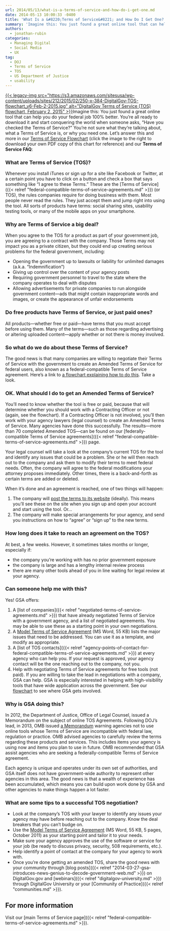 ```yaml
---
url: 2014/05/13/what-is-a-terms-of-service-and-how-do-i-get-one.md
date: 2014-05-13 10:00:33 -0400
title: 'What Is a &#8220;Terms of Service&#8221; and How Do I Get One?'
summary: 'Imagine this: You just found a great online tool that can help you do your federal job 100% better. You&rsquo;re all ready to download it and start conquering the world when someone asks, &#8220;Have you checked the Terms of Service?&#8221; You&rsquo;re not sure what they&rsquo;re'
authors:
  - jonathan-rubin
categories:
  - Managing Digital
  - Social Media
  - UX
tag:
  - DOJ
  - Terms of Service
  - TOS
  - US Department of Justice
  - usability
---
```


[{{< legacy-img src="https://s3.amazonaws.com/sitesusa/wp-content/uploads/sites/212/2015/02/250-x-384-DigitalGov-TOS-flowchart_v6-Feb-2-2015.jpg" alt="DigitalGov Terms of Service (TOS) flowchart, February 2, 2015" >}}](https://s3.amazonaws.com/sitesusa/wp-content/uploads/sites/212/2015/06/DigitalGov-TOS-flowchart_v6-Feb-2-2015-links.pdf)Imagine this: You just found a great online tool that can help you do your federal job 100% better. You’re all ready to download it and start conquering the world when someone asks, &#8220;Have you checked the Terms of Service?&#8221; You’re not sure what they’re talking about, what a Terms of Service is, or why you need one. Let’s answer this and more in our [Terms of Service Flowchart](https://s3.amazonaws.com/sitesusa/wp-content/uploads/sites/212/2015/02/900-x-1383-DigitalGov-TOS-flowchart_v6-Feb-2-2015.jpg) (click the image to the right to download your own PDF copy of this chart for reference) and our **Terms of Service FAQ**:

### What are Terms of Service (TOS)?

Whenever you install iTunes or sign up for a site like Facebook or Twitter, at a certain point you have to click on a button and check a box that says something like &#8220;I agree to these Terms.&#8221; These are the [Terms of Service]({{< relref "federal-compatible-terms-of-service-agreements.md" >}}) (or TOS), the rules companies require for doing business with them. Most people never read the rules. They just accept them and jump right into using the tool. All sorts of  products have terms: social sharing sites, usability testing tools, or many of the mobile apps on your smartphone.

### Why are Terms of Service a big deal?

When you agree to the TOS for a product as part of your government job, you are agreeing to a contract with the company. Those Terms may not impact you as a private citizen, but they could end up creating serious problems for the federal government, including:

  * Opening the government up to lawsuits or liability for unlimited damages (a.k.a. &#8220;Indemnification&#8221;)
  * Giving up control over the content of your agency posts
  * Requiring government personnel to travel to the state where the company operates to deal with disputes
  * Allowing advertisements for private companies to run alongside government content—ads that might contain inappropriate words and images, or create the appearance of unfair endorsements

### Do free products have Terms of Service, or just paid ones?

All products—whether free or paid—have terms that you must accept before using them. Many of the terms—such as those regarding advertising or altering uploaded content—apply whether or not there is money involved.

### So what do we do about these Terms of Service?

The good news is that many companies are willing to negotiate their Terms of Service with the government to create an Amended Terms of Service for federal users, also known as a federal-compatible Terms of Service agreement. Here’s a link to [a flowchart explaining how to do this](https://s3.amazonaws.com/sitesusa/wp-content/uploads/sites/212/2015/02/900-x-1383-DigitalGov-TOS-flowchart_v6-Feb-2-2015.jpg "A Terms of Service flowchart"). Take a look.

### OK. What should I do to get an Amended Terms of Service?

You&#8217;ll need to know whether the tool is free or paid, because that will determine whether you should work with a Contracting Officer or not (again, see the flowchart). If a Contracting Officer is not involved, you&#8217;ll then work with your agency lawyers (legal counsel) to create an Amended Terms of Service. Many agencies have done this successfully. The results—more than 70 completed Amended TOS—can be found on our [federally-compatible Terms of Service agreements]({{< relref "federal-compatible-terms-of-service-agreements.md" >}}) page.

Your legal counsel will take a look at the company&#8217;s current TOS for the tool and identify any issues that could be a problem. She or he will then reach out to the company and ask them to modify their terms to meet federal needs. Often, the company will agree to the federal modifications your attorney proposes immediately. Other times, there is a back-and-forth as certain terms are added or deleted.

When it&#8217;s done and an agreement is reached, one of two things will happen:

  1. The company will [post the terms to its website](https://www.eventbrite.com/l/federal-government) (ideally). This means you’ll see these on the site when you sign up and open your account and start using the tool. Or&#8230;
  2. The company will make special arrangements for your agency, and send you instructions on how to &#8220;agree&#8221; or &#8220;sign up&#8221; to the new terms.

### How long does it take to reach an agreement on the TOS?

At best, a few weeks. However, it sometimes takes months or longer, especially if:

  * the company you’re working with has no prior government exposure
  * the company is large and has a lengthy internal review process
  * there are many other tools ahead of you in line waiting for legal review at your agency.

### Can someone help me with this?

Yes! GSA offers:

  1. A [list of companies]({{< relref "negotiated-terms-of-service-agreements.md" >}}) that have already negotiated Terms of Service with a government agency, and a list of negotiated agreements. You may be able to use these as a starting point in your own negotiations.
  2. A [Model Terms of Service Agreement](https://s3.amazonaws.com/sitesusa/wp-content/uploads/sites/212/2014/01/model-amendment-to-tos-for-g.doc) (MS Word, 55 KB) lists the major issues that need to be addressed. You can use it as a template, and modify as appropriate.
  3. A [list of TOS contacts]({{< relref "agency-points-of-contact-for-federal-compatible-terms-of-service-agreements.md" >}}) at every agency who can help you. If your request is approved, your agency contact will be the one reaching out to the company, not you.
  4. Help with negotiating Terms of Service agreements for free tools (not paid). If you are willing to take the lead in negotiations with a company, GSA can help. GSA is especially interested in helping with high-visibility tools that have wide application across the government. See our [flowchart](https://s3.amazonaws.com/sitesusa/wp-content/uploads/sites/212/2015/02/900-x-1383-DigitalGov-TOS-flowchart_v6-Feb-2-2015.jpg "A Terms of Service flowchart") to see where GSA gets involved.

### Why is GSA doing this?

In 2012, the Department of Justice, Office of Legal Counsel, issued a Memorandum on the subject of online TOS Agreements. Following DOJ&#8217;s lead, in 2013, OMB issued [a Memorandum](http://www.whitehouse.gov/sites/default/files/omb/memoranda/2013/m-13-10.pdf) warning agencies not to use online tools whose Terms of Service are incompatible with federal law, regulation or practice. OMB advised agencies to carefully review the terms regarding these products and services. This includes items your agency is using now and items you plan to use in future. OMB recommended that GSA assist agencies who are seeking a federally-compatible Terms of Service agreement.

Each agency is unique and operates under its own set of authorities, and GSA itself does not have government-wide authority to represent other agencies in this area. The good news is that a wealth of experience has been accumulated, which means you can build upon work done by GSA and other agencies to make things happen a lot faster.

### What are some tips to a successful TOS negotiation?

  * Look at the company&#8217;s TOS with your lawyer to identify any issues your agency may have before reaching out to the company. Know the deal breakers that you can&#8217;t budge on.
  * Use the [Model Terms of Service Agreement](https://s3.amazonaws.com/sitesusa/wp-content/uploads/sites/212/2014/01/model-amendment-to-tos-for-g.doc) (MS Word, 55 KB, 5 pages, October 2011) as your starting point and tailor it to your needs.
  * Make sure your agency approves the use of the software or service for your job (be ready to discuss privacy, security, 508 requirements, etc.).
  * Help identify a point of contact at the company for your agency to work with.
  * Once you’re done getting an amended TOS, share the good news with your community through [blog posts]({{< relref "2014-03-27-gsa-introduces-news-genius-to-decode-government-web.md" >}}) on DigitalGov.gov and [webinars]({{< relref "digitalgov-university.md" >}}) through DigitalGov University or your [Community of Practice]({{< relref "communities.md" >}}).

## **For more information**

Visit our [main Terms of Service page]({{< relref "federal-compatible-terms-of-service-agreements.md" >}}).